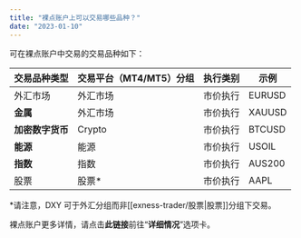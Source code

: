 ```yaml
---
title: "裸点账户上可以交易哪些品种？"
date: "2023-01-10"
---
```


<Ads></Ads> 

可在裸点账户中交易的交易品种如下：

| 交易品种类型 | 交易平台（MT4/MT5）分组 | 执行类别 | 示例 |
| --- | --- | --- | --- |
| 外汇市场 | 外汇市场 | 市价执行 | EURUSD |
| **金属** | 外汇市场 | 市价执行 | XAUUSD |
| **加密数字货币** | Crypto | 市价执行 | BTCUSD |
| **能源** | 能源 | 市价执行 | USOIL |
| **指数** | 指数 | 市价执行 | AUS200 |
| 股票|股票* | 市价执行 | AAPL |

*请注意，DXY 可于外汇分组而非[[exness-trader/股票|股票]]分组下交易。

裸点账户更多详情，请点击**此链接**前往“**详细情况**”选项卡。
